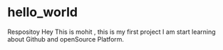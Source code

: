 # hello_world
Respositoy
Hey This is mohit , this is my first project I am start learning about Github and openSource Platform.
